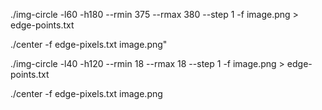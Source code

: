 ./img-circle -l60 -h180 --rmin 375 --rmax 380 --step 1 -f image.png > edge-points.txt

./center -f edge-pixels.txt image.png"

./img-circle -l40 -h120 --rmin 18 --rmax 18 --step 1 -f image.png > edge-points.txt

./center -f edge-pixels.txt image.png
